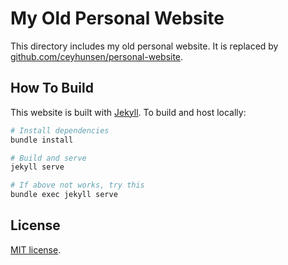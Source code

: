 # My Old Personal Website

This directory includes my old personal website. It is replaced by
[github.com/ceyhunsen/personal-website](https://github.com/ceyhunsen/personal-website).

## How To Build

This website is built with [Jekyll](https://jekyllrb.com/). To build and host
locally:

```bash
# Install dependencies
bundle install

# Build and serve
jekyll serve

# If above not works, try this
bundle exec jekyll serve
```

## License

[MIT license](LICENSE).
